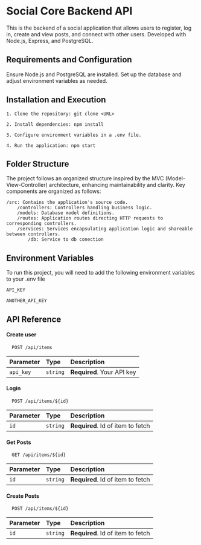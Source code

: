 
# Social Core Backend API

This is the backend of a social application that allows users to register, log in, create and view posts, and connect with other users. Developed with Node.js, Express, and PostgreSQL.

## Requirements and Configuration

Ensure Node.js and PostgreSQL are installed. Set up the database and adjust environment variables as needed.

## Installation and Execution

    1. Clone the repository: git clone <URL>

    2. Install dependencies: npm install

    3. Configure environment variables in a .env file. 

    4. Run the application: npm start


##  Folder Structure

The project follows an organized structure inspired by the MVC (Model-View-Controller) architecture, enhancing maintainability and clarity. Key components are organized as follows:

    /src: Contains the application's source code.
        /controllers: Controllers handling business logic.
        /models: Database model definitions.
        /routes: Application routes directing HTTP requests to corresponding controllers.
        /services: Services encapsulating application logic and shareable between controllers.
            /db: Service to db conection


## Environment Variables

To run this project, you will need to add the following environment variables to your .env file

`API_KEY`

`ANOTHER_API_KEY`


## API Reference

#### Create user

```http
  POST /api/items
```

| Parameter | Type     | Description                |
| :-------- | :------- | :------------------------- |
| `api_key` | `string` | **Required**. Your API key |

#### Login

```http
  POST /api/items/${id}
```

| Parameter | Type     | Description                       |
| :-------- | :------- | :-------------------------------- |
| `id`      | `string` | **Required**. Id of item to fetch |


#### Get Posts

```http
  GET /api/items/${id}
```

| Parameter | Type     | Description                       |
| :-------- | :------- | :-------------------------------- |
| `id`      | `string` | **Required**. Id of item to fetch |


#### Create Posts

```http
  POST /api/items/${id}
```

| Parameter | Type     | Description                       |
| :-------- | :------- | :-------------------------------- |
| `id`      | `string` | **Required**. Id of item to fetch |


